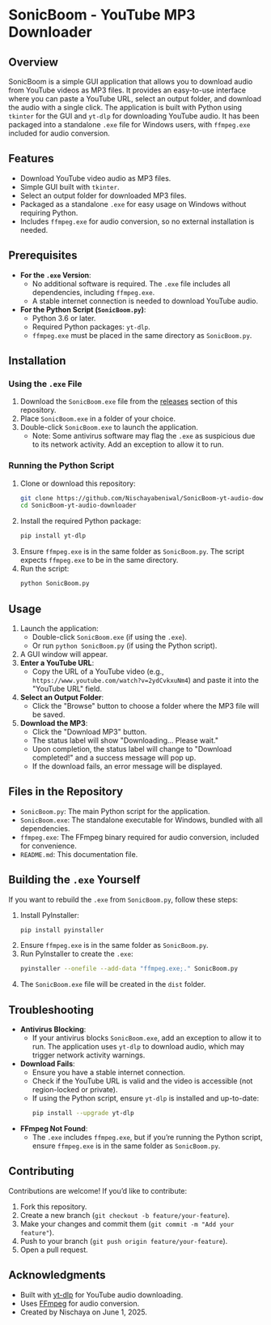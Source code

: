 # SonicBoom - YouTube MP3 Downloader

## Overview
SonicBoom is a simple GUI application that allows you to download audio from YouTube videos as MP3 files. It provides an easy-to-use interface where you can paste a YouTube URL, select an output folder, and download the audio with a single click. The application is built with Python using `tkinter` for the GUI and `yt-dlp` for downloading YouTube audio. It has been packaged into a standalone `.exe` file for Windows users, with `ffmpeg.exe` included for audio conversion.

## Features
- Download YouTube video audio as MP3 files.
- Simple GUI built with `tkinter`.
- Select an output folder for downloaded MP3 files.
- Packaged as a standalone `.exe` for easy usage on Windows without requiring Python.
- Includes `ffmpeg.exe` for audio conversion, so no external installation is needed.

## Prerequisites
- **For the `.exe` Version**:
  - No additional software is required. The `.exe` file includes all dependencies, including `ffmpeg.exe`.
  - A stable internet connection is needed to download YouTube audio.
- **For the Python Script (`SonicBoom.py`)**:
  - Python 3.6 or later.
  - Required Python packages: `yt-dlp`.
  - `ffmpeg.exe` must be placed in the same directory as `SonicBoom.py`.

## Installation

### Using the `.exe` File
1. Download the `SonicBoom.exe` file from the [releases](https://github.com/Nischayabeniwal/SonicBoom-yt-audio-downloader) section of this repository.
2. Place `SonicBoom.exe` in a folder of your choice.
3. Double-click `SonicBoom.exe` to launch the application.
   - Note: Some antivirus software may flag the `.exe` as suspicious due to its network activity. Add an exception to allow it to run.

### Running the Python Script
1. Clone or download this repository:
   ```bash
   git clone https://github.com/Nischayabeniwal/SonicBoom-yt-audio-downloader
   cd SonicBoom-yt-audio-downloader
   ```
2. Install the required Python package:
   ```bash
   pip install yt-dlp
   ```
3. Ensure `ffmpeg.exe` is in the same folder as `SonicBoom.py`. The script expects `ffmpeg.exe` to be in the same directory.
4. Run the script:
   ```bash
   python SonicBoom.py
   ```

## Usage
1. Launch the application:
   - Double-click `SonicBoom.exe` (if using the `.exe`).
   - Or run `python SonicBoom.py` (if using the Python script).
2. A GUI window will appear.
3. **Enter a YouTube URL**:
   - Copy the URL of a YouTube video (e.g., `https://www.youtube.com/watch?v=2ydCvkxuNm4`) and paste it into the "YouTube URL" field.
4. **Select an Output Folder**:
   - Click the "Browse" button to choose a folder where the MP3 file will be saved.
5. **Download the MP3**:
   - Click the "Download MP3" button.
   - The status label will show "Downloading... Please wait."
   - Upon completion, the status label will change to "Download completed!" and a success message will pop up.
   - If the download fails, an error message will be displayed.

## Files in the Repository
- `SonicBoom.py`: The main Python script for the application.
- `SonicBoom.exe`: The standalone executable for Windows, bundled with all dependencies.
- `ffmpeg.exe`: The FFmpeg binary required for audio conversion, included for convenience.
- `README.md`: This documentation file.

## Building the `.exe` Yourself
If you want to rebuild the `.exe` from `SonicBoom.py`, follow these steps:
1. Install PyInstaller:
   ```bash
   pip install pyinstaller
   ```
2. Ensure `ffmpeg.exe` is in the same folder as `SonicBoom.py`.
3. Run PyInstaller to create the `.exe`:
   ```bash
   pyinstaller --onefile --add-data "ffmpeg.exe;." SonicBoom.py
   ```
4. The `SonicBoom.exe` file will be created in the `dist` folder.

## Troubleshooting
- **Antivirus Blocking**:
  - If your antivirus blocks `SonicBoom.exe`, add an exception to allow it to run. The application uses `yt-dlp` to download audio, which may trigger network activity warnings.
- **Download Fails**:
  - Ensure you have a stable internet connection.
  - Check if the YouTube URL is valid and the video is accessible (not region-locked or private).
  - If using the Python script, ensure `yt-dlp` is installed and up-to-date:
    ```bash
    pip install --upgrade yt-dlp
    ```
- **FFmpeg Not Found**:
  - The `.exe` includes `ffmpeg.exe`, but if you’re running the Python script, ensure `ffmpeg.exe` is in the same folder as `SonicBoom.py`.

## Contributing
Contributions are welcome! If you’d like to contribute:
1. Fork this repository.
2. Create a new branch (`git checkout -b feature/your-feature`).
3. Make your changes and commit them (`git commit -m "Add your feature"`).
4. Push to your branch (`git push origin feature/your-feature`).
5. Open a pull request.

## Acknowledgments
- Built with [yt-dlp](https://github.com/yt-dlp/yt-dlp) for YouTube audio downloading.
- Uses [FFmpeg](https://ffmpeg.org/) for audio conversion.
- Created by Nischaya on June 1, 2025.
